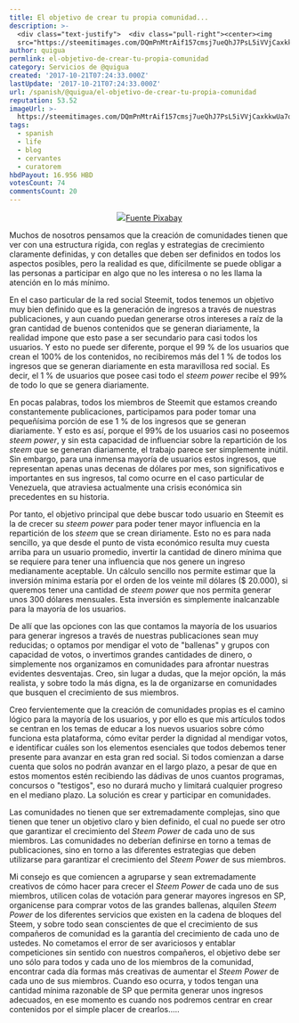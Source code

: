```yaml
---
title: El objetivo de crear tu propia comunidad...
description: >-
  <div class="text-justify">  <div class="pull-right"><center><img
  src="https://steemitimages.com/DQmPnMtrAif157cmsj7ueQhJ7PsL5iVVjCaxkkwUa7oxKU7/image....
author: quigua
permlink: el-objetivo-de-crear-tu-propia-comunidad
category: Servicios de @quigua
created: '2017-10-21T07:24:33.000Z'
lastUpdate: '2017-10-21T07:24:33.000Z'
url: /spanish/@quigua/el-objetivo-de-crear-tu-propia-comunidad
reputation: 53.52
imageUrl: >-
  https://steemitimages.com/DQmPnMtrAif157cmsj7ueQhJ7PsL5iVVjCaxkkwUa7oxKU7/image.png
tags:
  - spanish
  - life
  - blog
  - cervantes
  - curatorem
hbdPayout: 16.956 HBD
votesCount: 74
commentsCount: 20
---
```


<div class="text-justify">

<div class="pull-right"><center><img src="https://steemitimages.com/DQmPnMtrAif157cmsj7ueQhJ7PsL5iVVjCaxkkwUa7oxKU7/image.png"/><a href="https://pixabay.com/es/multitud-humanos-siluetas-2045498/">Fuente Pixabay</a></center></div>

Muchos de nosotros pensamos que la creación de comunidades tienen que ver con una estructura rígida, con reglas y estrategias de crecimiento claramente definidas, y con detalles que deben ser definidos en todos los aspectos posibles, pero la realidad es que, difícilmente se puede obligar a las personas a participar en algo que no les interesa o no les llama la atención en lo más mínimo.

En el caso particular de la red social Steemit, todos tenemos un objetivo muy bien definido que es la generación de ingresos a través de nuestras publicaciones, y aun cuando puedan generarse otros intereses a raíz de la gran cantidad de buenos contenidos que se generan diariamente, la realidad impone que esto pase a ser secundario para casi todos  los usuarios. Y esto no puede ser diferente, porque el 99 % de los usuarios que crean el 100% de los contenidos, no recibiremos más del 1 % de todos los ingresos que se generan diariamente en esta maravillosa red social. Es decir, el 1 % de usuarios que posee casi todo el *steem power* recibe el 99% de todo lo que se genera diariamente. 

En pocas palabras, todos los miembros de Steemit que estamos creando constantemente publicaciones, participamos para poder tomar una pequeñísima porción de ese  1 % de los ingresos que se generan diariamente. Y esto es así, porque el 99% de los usuarios casi no poseemos *steem power*, y sin esta capacidad de influenciar sobre la repartición de los *steem* que se generan diariamente, el trabajo parece ser simplemente inútil. Sin embargo, para una inmensa mayoría de usuarios estos ingresos, que representan apenas unas decenas de dólares por mes, son significativos e importantes en sus ingresos, tal como ocurre en el caso particular de  Venezuela, que atraviesa actualmente una crisis económica sin precedentes en su historia.

Por tanto, el objetivo principal que debe buscar todo usuario en Steemit es la de crecer su *steem power* para poder tener mayor influencia en la repartición de los *steem* que se crean diriamente.  Esto no es para nada sencillo, ya que desde el punto de vista económico resulta muy cuesta arriba para un usuario promedio, invertir la cantidad de dinero mínima que se requiere para tener una influencia que nos genere un ingreso medianamente aceptable. Un cálculo sencillo nos permite estimar que la inversión mínima estaría por el orden de los veinte mil dólares ($ 20.000), si queremos tener una cantidad de *steem power* que nos permita generar unos 300 dólares mensuales. Esta inversión es simplemente inalcanzable para la mayoría de los usuarios. 

De allí que las opciones con las que contamos la mayoría de los usuarios para generar ingresos a través de nuestras publicaciones sean muy reducidas; o optamos por mendigar el voto de "ballenas" y grupos con capacidad de votos, o invertimos grandes cantidades de dinero, o simplemente nos organizamos en comunidades para afrontar nuestras evidentes desventajas. Creo, sin lugar a dudas, que la mejor opción, la más realista, y sobre todo la más digna, es la de organizarse en comunidades que busquen el crecimiento de sus miembros. 

Creo fervientemente que la creación de comunidades propias es el camino lógico para la mayoría de los usuarios, y por ello es que mis artículos todos se centran en los temas de educar a los nuevos usuarios sobre cómo funciona esta plataforma, cómo evitar perder la dignidad al mendigar votos, e identificar cuáles son los elementos esenciales que todos debemos tener presente para avanzar en esta gran red social. Si todos comienzan a darse cuenta que solos no podrán avanzar en el largo plazo, a pesar de que en estos momentos estén recibiendo las dádivas de unos cuantos programas, concursos o "testigos", eso no durará mucho y limitará cualquier progreso en el mediano plazo. La solución es crear y participar en comunidades. 

Las comunidades no tienen que ser extremadamente complejas, sino que tienen que tener un objetivo claro y bien definido, el cual no puede ser otro que garantizar el crecimiento del *Steem Power* de cada uno de sus miembros. Las comunidades no deberían definirse en torno a temas de publicaciones, sino en torno a las diferentes estrategias que deben utilizarse para garantizar el crecimiento del *Steem Power* de sus miembros. 

Mi consejo es que comiencen a agruparse y sean extremadamente creativos de cómo hacer para crecer el *Steem Power* de cada uno de sus miembros, utilicen colas de votación para generar mayores ingresos en SP, organicense para comprar votos de las grandes ballenas, alquilen *Steem Power* de los diferentes servicios que existen en la cadena de bloques del Steem, y sobre todo sean conscientes de que el crecimiento de sus compañeros de comunidad es la garantía del crecimiento de cada uno de ustedes. No cometamos el error de ser avariciosos y entablar competiciones sin sentido con nuestros compañeros, el objetivo debe ser uno sólo para todos y cada uno de los miembros de la comunidad, encontrar cada día formas más creativas de aumentar el *Steem Power* de cada uno de sus miembros. Cuando eso ocurra, y todos tengan una cantidad mínima razonable de SP que permita generar unos ingresos adecuados, en ese momento es cuando nos podremos centrar en crear contenidos por el simple placer de crearlos.....

</div>
